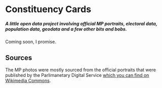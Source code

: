 # Constituency Cards
##### A little open data project involving official MP portraits, electoral data, population data, geodata and a few other bits and bobs.

Coming soon, I promise.

## Sources
The MP photos were mostly sourced from the official portraits that were published by the Parlimanetary Digital Service [which you can find on Wikimedia Commons](https://commons.wikimedia.org/wiki/Category:Official_United_Kingdom_Parliamentary_photographs_2017).
